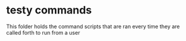 # testy commands

This folder holds the command scripts that are ran every time they are called forth to run from a user